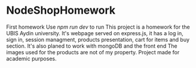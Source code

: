 # NodeShopHomework
First homework
Use *npm run dev* to run
This project is a homework for the UBIS Aydin university.
It's webpage served on express.js, it has a log in, sign in, session managment, products presentation, cart for items and buy section. 
It's also planed to work with mongoDB and the front end 
The images used for the products are not of my property.
Project made for academic purposes.
